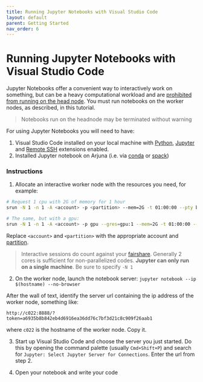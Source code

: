 ```yaml
---
title: Running Jupyter Notebooks with Visual Studio Code
layout: default
parent: Getting Started
nav_order: 6
---
```


# Running Jupyter Notebooks with Visual Studio Code

Jupyter Notebooks offer a convenient way to interactively work on something,
but can be a heavy computational workload and are
[prohibited from running on the head node](../about/accounts.md#acceptable-use-policy).
You must run notebooks on the worker nodes, as described, in this tutorial.

> Notebooks run on the headnode may be terminated without warning

For using Jupyter Notebooks you will need to have:

1. Visual Studio Code installed on your local machine with [Python](https://marketplace.visualstudio.com/items?itemName=ms-python.python), [Jupyter](https://marketplace.visualstudio.com/items?itemName=ms-toolsai.jupyter) and [Remote SSH](https://marketplace.visualstudio.com/items?itemName=ms-vscode-remote.remote-ssh) extensions enabled.
2. Installed Jupyter notebook on Arjuna (i.e. via [conda](https://docs.conda.io/en/latest/) or [spack](https://spack.readthedocs.io/en/latest/))

### Instructions
1. Allocate an interactive worker node with the resources you need, for example:

```bash
# Request 1 cpu with 2G of memory for 1 hour
srun -N 1 -n 1 -A <account> -p <partition> --mem=2G -t 01:00:00 --pty bash

# The same, but with a gpu:
srun -N 1 -n 1 -A <account> -p gpu --gres=gpu:1 --mem=2G -t 01:00:00 --pty bash
```
Replace `<account>` and `<partition>` with the appropriate account and
[partition](../about/hardware#partitions).

> Interactive sessions do count against your
> [fairshare](../getting_started/slurm_intro.md#accounting). Generally 2 cores
> is sufficient for non-parallelized codes.
> __Jupyter can only run on a single machine__. Be sure to specify `-N 1`

2. On the worker node, launch the notebook server: `jupyter notebook --ip
   $(hostname) --no-browser`

After the wall of text, identify the server url containing the ip address of the
worker node, something like:

```
http://c022:8888/?token=a6935b8b842eb4d6916ea36dd76c7bf3d21c8c909f26aab1
```

where `c022` is the hostname of the worker node. Copy it.

3. Start up Visual Studio Code and choose the server you just started. Do this
   by opening the command palette (usually `Cmd+Shift+P`) and search for
   `Jupyter: Select Jupyter Server for Connections`. Enter the url from step 2.

4. Open your notebook and write your code
